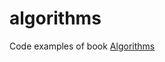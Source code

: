 # algorithms
Code examples of book [Algorithms](https://www.amazon.com/Algorithms-4th-Robert-Sedgewick/dp/032157351X/ref=sr_1_1?ie=UTF8&qid=1488036718&sr=8-1&keywords=algorithms)
